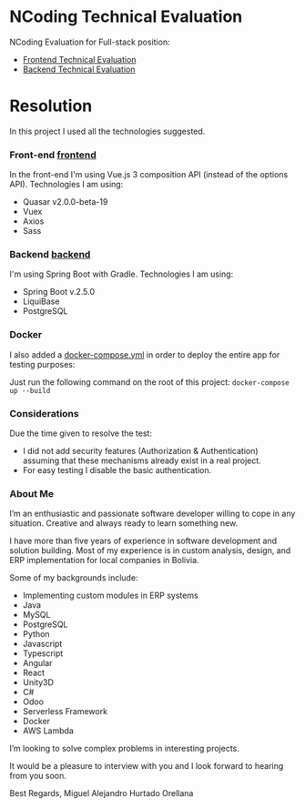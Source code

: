 # NCoding Technical Evaluation
NCoding Evaluation for Full-stack position:
- [Frontend Technical Evaluation](docs/Frontend%20Technical%20Evaluation.pdf)
- [Backend Technical Evaluation](docs/Backend%20Technical%20Evaluation.pdf)

# Resolution
In this project I used all the technologies suggested.
### Front-end [frontend](frontend)
In the front-end I'm using Vue.js 3 composition API (instead of the options API).
Technologies I am using:
- Quasar v2.0.0-beta-19
- Vuex
- Axios
- Sass

### Backend [backend](backend)
I'm using Spring Boot with Gradle.
Technologies I am using:
- Spring Boot v.2.5.0
- LiquiBase
- PostgreSQL

### Docker
I also added a [docker-compose.yml](docker-compose.yml) in order to deploy the entire app for testing purposes:

Just run the following command on the root of this project:
```docker-compose up --build```

### Considerations
Due the time given to resolve the test:
- I did not add security features (Authorization & Authentication) assuming that these mechanisms already exist in a real project.
- For easy testing I disable the basic authentication.

### About Me
I’m an enthusiastic and passionate software developer willing to cope in any situation. Creative and always ready to learn something new.

I have more than five years of experience in software development and solution building.
Most of my experience is in custom analysis, design, and ERP implementation for local companies in Bolivia.

Some of my backgrounds include:
- Implementing custom modules in ERP systems
- Java
- MySQL
- PostgreSQL
- Python
- Javascript
- Typescript
- Angular
- React
- Unity3D
- C#
- Odoo
- Serverless Framework
- Docker  
- AWS Lambda

I’m looking to solve complex problems in interesting projects.

It would be a pleasure to interview with you and I look forward to hearing from you soon.

Best Regards,
Miguel Alejandro Hurtado Orellana
